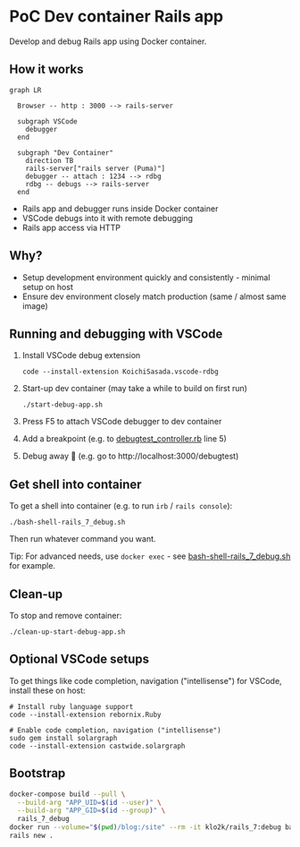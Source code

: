 # PoC Dev container Rails app

Develop and debug Rails app using Docker container.

## How it works

```mermaid
graph LR

  Browser -- http : 3000 --> rails-server

  subgraph VSCode
    debugger
  end

  subgraph "Dev Container"
    direction TB
    rails-server["rails server (Puma)"]
    debugger -- attach : 1234 --> rdbg
    rdbg -- debugs --> rails-server
  end
```

- Rails app and debugger runs inside Docker container
- VSCode debugs into it with remote debugging
- Rails app access via HTTP


## Why?

- Setup development environment quickly and consistently - minimal setup on host
- Ensure dev environment closely match production (same / almost same image)




## Running and debugging with VSCode

1. Install VSCode debug extension

    ```shell
    code --install-extension KoichiSasada.vscode-rdbg
    ```

2. Start-up dev container (may take a while to build on first run)

    ```shell
    ./start-debug-app.sh
    ```

3. Press F5 to attach VSCode debugger to dev container
4. Add a breakpoint (e.g. to [debugtest_controller.rb](src/blog/app/controllers/debugtest_controller.rb) line 5)
5. Debug away 🙂 (e.g. go to http://localhost:3000/debugtest)




## Get shell into container

To get a shell into container (e.g. to run `irb` / `rails console`):

```shell
./bash-shell-rails_7_debug.sh
```

Then run whatever command you want.

Tip: For advanced needs, use `docker exec` - see [bash-shell-rails_7_debug.sh](bash-shell-rails_7_debug.sh) for example.




## Clean-up

To stop and remove container:

```shell
./clean-up-start-debug-app.sh
```




## Optional VSCode setups

To get things like code completion, navigation ("intellisense") for VSCode, install these on host:

```shell
# Install ruby language support
code --install-extension rebornix.Ruby

# Enable code completion, navigation ("intellisense")
sudo gem install solargraph
code --install-extension castwide.solargraph
```


## Bootstrap

```bash
docker-compose build --pull \
  --build-arg "APP_UID=$(id --user)" \
  --build-arg "APP_GID=$(id --group)" \
  rails_7_debug
docker run --volume="$(pwd)/blog:/site" --rm -it klo2k/rails_7:debug bash
rails new .
```
